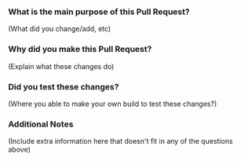 ### What is the main purpose of this Pull Request?
(What did you change/add, etc)
### Why did you make this Pull Request?
(Explain what these changes do)
### Did you test these changes?
(Where you able to make your own build to test these changes?)
### Additional Notes
(Include extra information here that doesn't fit in any of the questions above)
